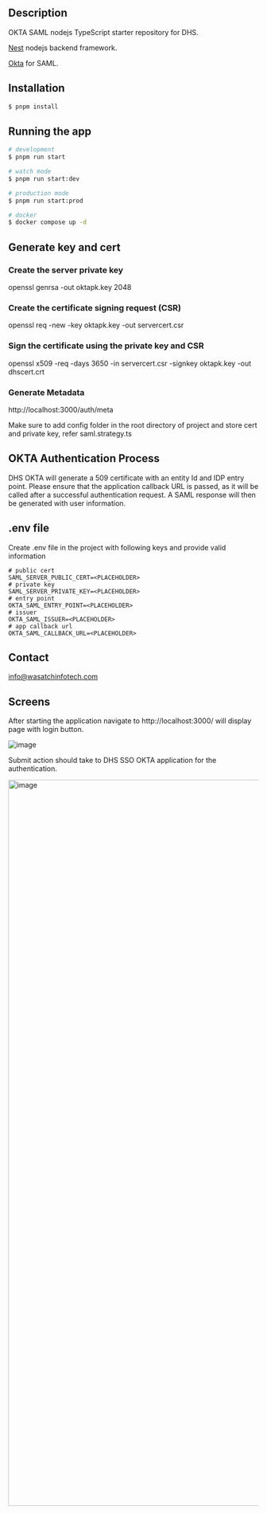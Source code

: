 ## Description

OKTA SAML nodejs TypeScript starter repository for DHS.

[Nest](https://github.com/nestjs/nest) nodejs backend framework.

[Okta](https://developer.okta.com/docs/concepts/saml/) for SAML.

## Installation

```bash
$ pnpm install
```

## Running the app

```bash
# development
$ pnpm run start

# watch mode
$ pnpm run start:dev

# production mode
$ pnpm run start:prod

# docker 
$ docker compose up -d

```
## Generate key and cert

  ### Create the server private key
  openssl genrsa -out oktapk.key 2048

  ### Create the certificate signing request (CSR)
  openssl req -new -key oktapk.key -out servercert.csr

  ### Sign the certificate using the private key and CSR
  openssl x509 -req -days 3650 -in servercert.csr -signkey oktapk.key -out dhscert.crt

  ### Generate Metadata
  http://localhost:3000/auth/meta

  Make sure to add config folder in the root directory of project and store cert and private key, refer saml.strategy.ts

## OKTA Authentication Process

  DHS OKTA will generate a 509 certificate with an entity Id and IDP entry point. Please ensure that the application callback URL is passed, as it will be called after a successful authentication request. A SAML response will then be generated with user information.


## .env file

  Create .env file in the project with following keys and provide valid information
  ```
  # public cert
  SAML_SERVER_PUBLIC_CERT=<PLACEHOLDER>
  # private key
  SAML_SERVER_PRIVATE_KEY=<PLACEHOLDER>
  # entry point
  OKTA_SAML_ENTRY_POINT=<PLACEHOLDER>
  # issuer
  OKTA_SAML_ISSUER=<PLACEHOLDER>
  # app callback url
  OKTA_SAML_CALLBACK_URL=<PLACEHOLDER>
```

## Contact

  info@wasatchinfotech.com

## Screens

  After starting the application navigate to http://localhost:3000/ will display page with login button.
  
  ![image](https://github.com/wasatch-fed/dhs-saml-okta-starter/assets/160953871/81bf3c4e-cccb-416e-8854-dd94291451f5)

  Submit action should take to DHS SSO OKTA application for the authentication.

  <img width="1459" alt="image" src="https://github.com/wasatch-fed/dhs-saml-okta-starter/assets/160953871/c7609198-afb7-43f4-9f49-924890acdeeb">
